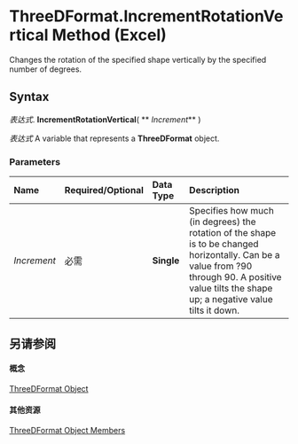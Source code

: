 
# ThreeDFormat.IncrementRotationVertical Method (Excel)

Changes the rotation of the specified shape vertically by the specified number of degrees.


## Syntax

 _表达式_. **IncrementRotationVertical**( ** _Increment_** )

 _表达式_ A variable that represents a **ThreeDFormat** object.


### Parameters



|**Name**|**Required/Optional**|**Data Type**|**Description**|
|:-----|:-----|:-----|:-----|
| _Increment_|必需|**Single**|Specifies how much (in degrees) the rotation of the shape is to be changed horizontally. Can be a value from ?90 through 90. A positive value tilts the shape up; a negative value tilts it down.|

## 另请参阅


#### 概念


[ThreeDFormat Object](9cb41236-6aba-4d6c-a54c-5e177657c8d1.md)
#### 其他资源


[ThreeDFormat Object Members](http://msdn.microsoft.com/library/1693142f-53c2-1185-6162-9a99b3ae25d6%28Office.15%29.aspx)